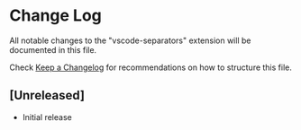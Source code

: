 # Change Log

All notable changes to the "vscode-separators" extension will be documented in this file.

Check [Keep a Changelog](http://keepachangelog.com/) for recommendations on how to structure this file.

## [Unreleased]

- Initial release